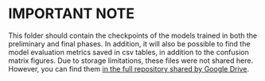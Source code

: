 # IMPORTANT NOTE

This folder should contain the checkpoints of the models trained in both the preliminary and final phases. In addition, it will also be possible to find the model evaluation metrics saved in csv tables, in addition to the confusion matrix figures. Due to storage limitations, these files were not shared here. However, you can find them [in the full repository shared by Google Drive](https://drive.google.com/drive/folders/12ueqV4UuxU2ebdD4YYV4xpQZ3hxHhIk-?usp=drive_link).
